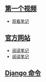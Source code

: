 ## [第一个视频](https://www.bilibili.com/video/BV14Z421z78C/)
* [观看笔记](./video/video01.md)

## [官方网站](https://www.djangoproject.com/)
* [阅读笔记](./djangoproject/djangoproject.md)
* [阅读笔记](./djangoproject/djangoproject_note.md)

## [Django 命令](./DjangoCMD.md)